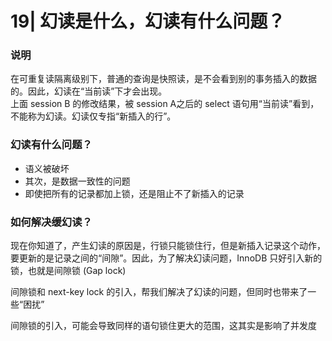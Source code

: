 # 19| 幻读是什么，幻读有什么问题？

### 说明
在可重复读隔离级别下，普通的查询是快照读，是不会看到别的事务插入的数据的。因此，幻读在“当前读”下才会出现。  
上面 session B 的修改结果，被 session A之后的 select 语句用“当前读”看到，不能称为幻读。幻读仅专指“新插入的行”。

### 幻读有什么问题？
  - 语义被破坏 
  - 其次，是数据一致性的问题
  - 即使把所有的记录都加上锁，还是阻止不了新插入的记录

### 如何解决缓幻读？

现在你知道了，产生幻读的原因是，行锁只能锁住行，但是新插入记录这个动作，要更新的是记录之间的“间隙”。因此，为了解决幻读问题，InnoDB 只好引入新的锁，也就是间隙锁 (Gap lock)

间隙锁和 next-key lock 的引入，帮我们解决了幻读的问题，但同时也带来了一些“困扰”

间隙锁的引入，可能会导致同样的语句锁住更大的范围，这其实是影响了并发度



    
